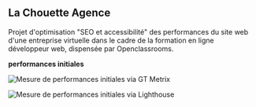 ## La Chouette Agence

Projet d'optimisation "SEO et accessibilité" des performances du site web d'une entreprise virtuelle dans le cadre de la formation en ligne développeur web, dispensée par Openclassrooms.


**performances initiales**

![Mesure de performances initiales via GT Metrix](https://github.com/patrickcharda/la-chouette-agence-V.ref/blob/main/GTmetrix-avant.png)

![Mesure de performances initiales via Lighthouse](https://github.com/patrickcharda/la-chouette-agence-V.ref/blob/main/Lighthouse-avant.png)




